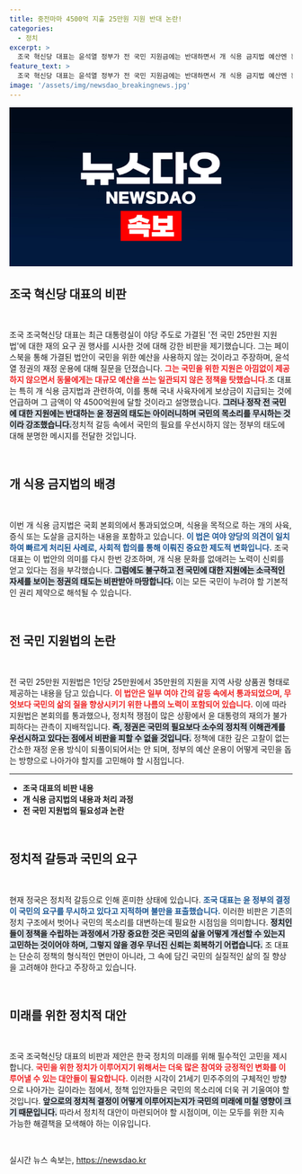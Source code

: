 ```yaml
---
title: 중전마마 4500억 지출 25만원 지원 반대 논란!
categories:
  - 정치
excerpt: >
  조국 혁신당 대표는 윤석열 정부가 전 국민 지원금에는 반대하면서 개 식용 금지법 예산엔 환영하는 이중성을 비판했습니다. 국민을 위한 예산은 쓰지 않으면서 자신들의 이익엔 아낌없이 돈을 쓴다고 강하게 목소리를 높였습니다!
feature_text: >
  조국 혁신당 대표는 윤석열 정부가 전 국민 지원금에는 반대하면서 개 식용 금지법 예산엔 환영하는 이중성을 비판했습니다. 국민을 위한 예산은 쓰지 않으면서 자신들의 이익엔 아낌없이 돈을 쓴다고 강하게 목소리를 높였습니다!
image: '/assets/img/newsdao_breakingnews.jpg'
---
```


<p><img src="/assets/img/newsdao_breakingnews.jpg" alt="ranknews 속보" /></p>

<h2 data-ke-size="size26">조국 혁신당 대표의 비판</h2>

<p data-ke-size="size16">&nbsp;</p>

<p data-ke-size="size16">조국 조국혁신당 대표는 최근 대통령실이 야당 주도로 가결된 '전 국민 25만원 지원법'에 대한 재의 요구 권 행사를 시사한 것에 대해 강한 비판을 제기했습니다. 그는 페이스북을 통해 가결된 법안이 국민을 위한 예산을 사용하지 않는 것이라고 주장하며, 윤석열 정권의 재정 운용에 대해 질문을 던졌습니다. <b><span style="color: #ee2323;">그는 국민을 위한 지원은 아낌없이 제공하지 않으면서 동물에게는 대규모 예산을 쓰는 일관되지 않은 정책을 탓했습니다.</span></b>조 대표는 특히 개 식용 금지법과 관련하여, 이를 통해 국내 사육자에게 보상금이 지급되는 것에 언급하며 그 금액이 약 4500억원에 달할 것이라고 설명했습니다. <b><span style="background-color: #21538527;">그러나 정작 전 국민에 대한 지원에는 반대하는 윤 정권의 태도는 아이러니하며 국민의 목소리를 무시하는 것이라 강조했습니다.</span></b>정치적 갈등 속에서 국민의 필요를 우선시하지 않는 정부의 태도에 대해 분명한 메시지를 전달한 것입니다.</p>

<p data-ke-size="size16">&nbsp;</p>

<h2 data-ke-size="size26">개 식용 금지법의 배경</h2>

<p data-ke-size="size16">&nbsp;</p>

<p data-ke-size="size16">이번 개 식용 금지법은 국회 본회의에서 통과되었으며, 식용을 목적으로 하는 개의 사육, 증식 또는 도살을 금지하는 내용을 포함하고 있습니다. <b><span style="color: #1a5490;">이 법은 여야 양당의 의견이 일치하여 빠르게 처리된 사례로, 사회적 합의를 통해 이뤄진 중요한 제도적 변화입니다.</span></b> 조국 대표는 이 법안의 의미를 다시 한번 강조하며, 개 식용 문화를 없애려는 노력이 신뢰를 얻고 있다는 점을 부각했습니다. <b><span style="background-color: #21538527;">그럼에도 불구하고 전 국민에 대한 지원에는 소극적인 자세를 보이는 정권의 태도는 비판받아 마땅합니다.</span></b> 이는 모든 국민이 누려야 할 기본적인 권리 제약으로 해석될 수 있습니다.</p>

<p data-ke-size="size16">&nbsp;</p>

<h2 data-ke-size="size26">전 국민 지원법의 논란</h2>

<p data-ke-size="size16">&nbsp;</p>

<p data-ke-size="size16">전 국민 25만원 지원법은 1인당 25만원에서 35만원의 지원을 지역 사랑 상품권 형태로 제공하는 내용을 담고 있습니다. <b><span style="color: #ee2323;">이 법안은 일부 여야 간의 갈등 속에서 통과되었으며, 무엇보다 국민의 삶의 질을 향상시키기 위한 나름의 노력이 포함되어 있습니다.</span></b> 이에 따라 지원법은 본회의를 통과했으나, 정치적 쟁점이 많은 상황에서 윤 대통령의 재의가 불가피하다는 관측이 지배적입니다. <b><span style="background-color: #21538527;">즉, 정권은 국민의 필요보다 소수의 정치적 이해관계를 우선시하고 있다는 점에서 비판을 피할 수 없을 것입니다.</span></b> 정책에 대한 깊은 고찰이 없는 간소한 재정 운용 방식이 되풀이되어서는 안 되며, 정부의 예산 운용이 어떻게 국민을 돕는 방향으로 나아가야 할지를 고민해야 할 시점입니다.</p>

<hr />

<ul>
    <li><b>조국 대표의 비판 내용</b></li>
    <li><b>개 식용 금지법의 내용과 처리 과정</b></li>
    <li><b>전 국민 지원법의 필요성과 논란</b></li>
</ul>

<p data-ke-size="size16">&nbsp;</p>

<h2 data-ke-size="size26">정치적 갈등과 국민의 요구</h2>

<p data-ke-size="size16">&nbsp;</p>

<p data-ke-size="size16">현재 정국은 정치적 갈등으로 인해 혼미한 상태에 있습니다. <b><span style="color: #1a5490;">조국 대표는 윤 정부의 결정이 국민의 요구를 무시하고 있다고 지적하며 불만을 표출했습니다.</span></b> 이러한 비판은 기존의 정치 구조에서 벗어나 국민의 목소리를 대변하는데 필요한 시점임을 의미합니다. <b><span style="background-color: #21538527;">정치인들이 정책을 수립하는 과정에서 가장 중요한 것은 국민의 삶을 어떻게 개선할 수 있는지 고민하는 것이어야 하며, 그렇지 않을 경우 무너진 신뢰는 회복하기 어렵습니다.</span></b> 조 대표는 단순히 정책의 형식적인 면만이 아니라, 그 속에 담긴 국민의 실질적인 삶의 질 향상을 고려해야 한다고 주장하고 있습니다.</p>

<p data-ke-size="size16">&nbsp;</p>

<h2 data-ke-size="size26">미래를 위한 정치적 대안</h2>

<p data-ke-size="size16">&nbsp;</p>

<p data-ke-size="size16">조국 조국혁신당 대표의 비판과 제안은 한국 정치의 미래를 위해 필수적인 고민을 제시합니다. <b><span style="color: #ee2323;">국민을 위한 정치가 이루어지기 위해서는 더욱 많은 참여와 긍정적인 변화를 이루어낼 수 있는 대안들이 필요합니다.</span></b> 이러한 시각이 21세기 민주주의의 구체적인 방향으로 나아가는 길이라는 점에서, 정책 입안자들은 국민의 목소리에 더욱 귀 기울여야 할 것입니다. <b><span style="background-color: #21538527;">앞으로의 정치적 결정이 어떻게 이루어지는지가 국민의 미래에 미칠 영향이 크기 때문입니다.</span></b> 따라서 정치적 대안이 마련되어야 할 시점이며, 이는 모두를 위한 지속 가능한 해결책을 모색해야 하는 이유입니다.</p>

<p data-ke-size="size16">&nbsp;</p>
실시간 뉴스 속보는, <a href="https://newsdao.kr" rel="dofollow">https://newsdao.kr</a>


